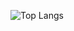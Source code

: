 <!-- <p><img align="left" src="https://github.com/auspicious14/github-readme-stats" alt="auspicious14"/></p> -->
![Top Langs](https://github-readme-stats.vercel.app/api/top-langs/?username=auspicious14&theme=tokyonight&show_icons=true&locale=en&layout=compact)
